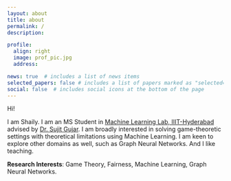 ```yaml
---
layout: about
title: about
permalink: /
description: 

profile:
  align: right
  image: prof_pic.jpg
  address: 

news: true  # includes a list of news items
selected_papers: false # includes a list of papers marked as "selected={true}"
social: false  # includes social icons at the bottom of the page
---
```


Hi!

I am Shaily. I am an MS Student in [Machine Learning Lab, IIIT-Hyderabad](https://mll.iiit.ac.in/) advised by [Dr. Sujit Gujar](https://www.sujitgujar.com/). I am broadly interested in solving game-theoretic settings with theoretical limitations using Machine Learning. I am keen to explore other domains as well, such as Graph Neural Networks. And I like teaching.

**Research Interests**: Game Theory, Fairness, Machine Learning, Graph Neural Networks.

<!-- Research Interests :
Game Theory, fairness, Machine Learning, Graph Neural Networks -->

 <!-- Edit `_bibliography/papers.bib` and Jekyll will render your [publications page](/al-folio/publications/) automatically. -->

<!-- Link to your social media connections, too. This theme is set up to use [Font Awesome icons](http://fortawesome.github.io/Font-Awesome/) and [Academicons](https://jpswalsh.github.io/academicons/), like the ones below. Add your Facebook, Twitter, LinkedIn, Google Scholar, or just disable all of them. -->
